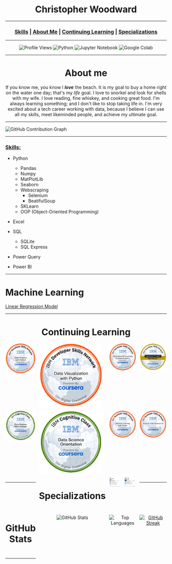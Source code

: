 <div align="center">
    <h1>Christopher Woodward</h1>
</div>

<div align="center">
<hr/>
<h3>
    <a href="#skills">Skills</a> |
    <a href="#about-me">About Me</a> |
    <a href="#continuing-learning">Continuing Learning</a> | 
    <a href="#certificates">Specializations</a>
</h3>    
</div>
<hr/>

<div align="center">
    
![Profile Views](https://komarev.com/ghpvc/?username=therealchriswoodward) ![Python](https://img.shields.io/badge/Python-My%20Strongest%20Skill-9FE2BF?style=flat&logo=python) ![Jupyter Notebook](https://img.shields.io/badge/Jupyter%20Notebook-My%20Favorite%20Notebook-skyblue?logo=jupyter&logoColor=orange)
![Google Colab](https://img.shields.io/badge/Collab-My%20Second%20Favorite-9FE2BF?logo=googlecolab&logoColor=orange)

</div>

<div align="center">

***

# About me

If you know me, you know I ***love*** the beach. It is my goal to buy a home right on the water one day; that's my _life_ goal. I love to snorkel and look for shells with my wife. I love reading, fine whiskey, and cooking great food. I'm always learning something; and I don't like to stop taking life in. I'm very excited about a tech career working with data, because I believe I can use all my skills, meet likeminded people, and achieve my ultimate goal.

</div>

***

![GitHub Contribution Graph](https://github-readme-activity-graph.vercel.app/graph?username=therealchriswoodward&bg_color=000000&color=00BFFF&line=9FE2BF&point=00BFFF&area=true&hide_border=true)

***

</div>

### <u>Skills:</u>

* Python
    * Pandas
    * Numpy
    * MatPlotLib
    * Seaborn
    * Webscraping
      * Selenium
      * BeatifulSoup
    * SKLearn
    * OOP (Object-Oriented Programming)

* Excel

* SQL
    * SQLite
    * SQL Express

* Power Query

* Power BI

***

# Machine Learning

[Linear Regression Model](https://github.com/therealchriswoodward/Machine-Learning-Linear-Regression-Model)

<hr/>

<div align="center">
    
# Continuing Learning

<div style="display: grid; grid-template-columns: repeat(4, 2fr); gap: 10px;">
<img src="data-analysis-with-python.png" alt="Badge 1" width="200"/>
<img src="data-visualization-with-python.png" alt="Badge 2" width="200"/>
<img src="generative-ai-essentials-for-data-analytics.png" alt="Badge 3" width="200"/>
<img src="data-analyst-capstone-project.png" alt="Badge 4" width="200"/>
<img src="data-science-methodology.png" alt="Badge 5" width="200"/>
<img src="data-science-orientation.png" alt="Badge 6" width="200"/>
<img src="machine-learning-with-python.png" alt="Badge 7" width="200"/>
<img src="tools-for-data-science-v2.png" alt="Badge 8" width="200"/>

<hr/>

# Specializations
<div style="display: grid; grid-template-columns: repeat(2, 1fr); gap: 10px;">
<img src="https://github.com/therealchriswoodward/therealchriswoodward/blob/main/IBM%20Data%20Analyst%20Certificate.png?raw=true" alt="IBM Certificate" width="500"/>
<img src="https://github.com/therealchriswoodward/therealchriswoodward/blob/main/Google%20Advanced%20Data%20Analytics%20Certificate.png?raw=true" alt="Google Certificate" width="500"/>

</div>

***

# GitHub Stats

![GitHub Stats](https://github-readme-stats.vercel.app/api?username=therealchriswoodward&show_icons=true&theme=default)

![Top Languages](https://github-readme-stats.vercel.app/api/top-langs/?username=therealchriswoodward&layout=compact)

[![GitHub Streak](https://streak-stats.demolab.com/?user=therealchriswoodward)](https://git.io/streak-stats)

***
</div>
